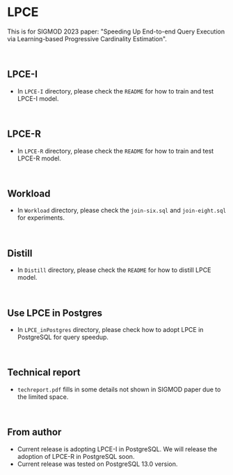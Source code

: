 
# LPCE
This is for SIGMOD 2023 paper: "Speeding Up End-to-end Query Execution via Learning-based Progressive Cardinality Estimation".


<br/> 

## LPCE-I

- In `LPCE-I` directory, please check the `README` for how to train and test  LPCE-I model.

<br/> 

## LPCE-R
-  In `LPCE-R` directory, please check the `README` for how to train and test  LPCE-R model.


<br/>

## Workload
- In `Workload` directory, please check the `join-six.sql` and `join-eight.sql` for experiments.

<br/>

## Distill
-  In `Distill` directory, please check the `README` for how to distill LPCE model.


<br/>

## Use LPCE in Postgres
- In `LPCE_inPostgres` directory, please check how to adopt LPCE in PostgreSQL for query speedup.

<br/>

## Technical report
- `techreport.pdf` fills in some details not shown in SIGMOD paper due to the limited space.


<br/>

## From author
- Current release is adopting LPCE-I in PostgreSQL.  We will release the adoption of LPCE-R in PostgreSQL soon.
- Current release was tested on PostgreSQL 13.0 version.